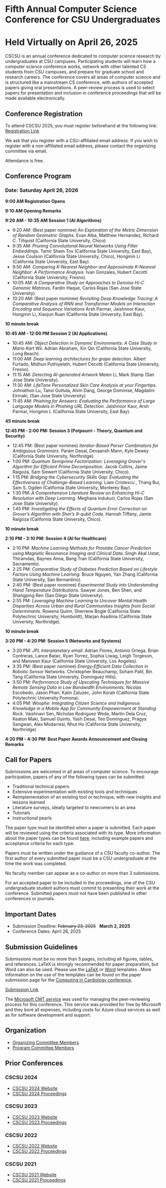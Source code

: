 # Fifth Annual Computer Science Conference for CSU Undergraduates

# Held Virtually on April 26, 2025

CSCSU is an annual conference dedicated to computer science research by undergraduates at CSU campuses. Participating students will learn how a computer science conference works, network with other talented CS students from CSU campuses, and prepare for graduate school and research careers. The conference covers all areas of computer science and is structured like a mainstream CS conference, with authors of accepted papers giving oral presentations. A peer-review process is used to select papers for presentation and inclusion in conference proceedings that will be made available electronically.

## Conference Registration ##
To attend CSCSU 2025, you must register beforehand at the following link: [Registration Link](https://csun.zoom.us/meeting/register/nh3CUSbrRxqZzZTFwhtSNw)

We ask that you register with a CSU-affiliated email address.  If you wish to register with a non-affiliated email address, please contact the organizing committee via email.

Attendance is free.

## Conference Program ##
### Date: Saturday April 26, 2026

**9:00 AM Registration Opens** 

**9:10 AM Opening Remarks**

**9:20 AM - 10:35 AM Session 1 (AI Algorithms)**

* 9:20 AM: (Best paper nominee) *An Exploration of the Metric Dimension of Random Geometric Graphs.* Evan Alba, Matthew Hernandez, Richard C. Tillquist (California State University, Chico)
* 9:35 AM: *Pruning Convolutional Neural Networks Using Filter Embeddings.* Tamir Shem Tov (California State University, East Bay), Jesse Coulson (California State University, Chico), Hongmin Li (California State University, East Bay).
* 9:50 AM: *Comparing K-Nearest Neighbor and Approximate K-Nearest Neighbor: A Performance Analysis.* Ivan Gonzales, Hubert Cecotti (California State University, Fresno).
* 10:05 AM: *A Comparative Study on Approaches to Denoise Hi-C Genomic Matrices.* Fardin Haque, Carlos Rojas (San Jose State University).
* 10:20 AM: (Best paper nominee) *Revisiting Deep Knowledge Tracing: A Comparative Analysis of RNN and Transformer Models on Interaction Encoding and Sequence Variations* Arsh Parmar, Jaishnoor Kaur, Hongmin Li, Xiaojun Ruan (California State University, East Bay).

**10 minute break**

**10:45 AM - 12:00 PM Session 2 (AI Applications)**

* 10:45 AM: *Object Detection in Dynamic Environments: A Case Study in Mario Kart Wii.* Adrian
Abraham, Xin Qin (California State University, Long Beach).
* 11:00 AM: *Deep learning architectures for grape detection.* Albert Furtado, Midhun Puthiyelath,
Hubert Cecotti (California State University, Fresno).
* 11:15 AM: *Detecting AI-generated Artwork* Meien Li, Mark Stamp (San Jose State University).
* 11:30 AM: *LifeTone Personalized Skin Care Analysis at your Fingertips.* Johnathon Lu, Tanvi
Guttula, Alvin Dang, George Dominise, Magdalini Eirinaki, (San Jose State University).
* 11:45 AM: *Phishing for Answers: Evaluating the Performance of Large Language Models in
Phishing URL Detection.* Jaishnoor Kaur, Arsh Parmar, Hongmin L (California State
University, East Bay).

**45 minute break**

**12:45 PM - 2:00 PM: Session 3 (Potpourri - Theory, Quantum and Security)**

* 12:45 PM: (Best paper nominee) *Iterator-Based Parser Combinators for Ambiguous Grammars.* Param Desai, Devaansh Mann, Kyle Dewey (California State University, Northridge).
* 1:00 PM: *Quantum Semiprime Factorization: Leveraging Grover's Algorithm for Efficient Prime Decomposition.* Jacob Collins, Jaime Raigoza, Sam Siewert (California State University,
Chico).
* 1:15 PM: *Bridging the Cybersecurity Skills Gap: Evaluating the Effectiveness of Challenge-Based Learning.* Liam Cristescu , Thang Bui, Sam S. Ogden (California State University, Monterey Bay).
* 1:30 PM: *A Comprehensive Literature Review on Enhancing Hi-C Resolution with Deep Learning.*
Meghana Indukuri, Carlos Rojas (San Jose State University).
* 1:45 PM: *Investigating the Effects of Quantum Error Correction on Grover’s Algorithm with Shor’s 9-qubit Code.* Hannah Tiffany, Jamie Raigoza (California State University, Chico).

**10 minute break**

**2:10 PM - 3:10 PM: Session 4 (AI for Healthcare)**

* 2:10 PM: *Machine Learning Methods for Prostate Cancer Prediction using Magnetic Resonance Imaging and Clinical Data.* Singh Akal Ustat, Thiramdas, Baynes Anna, Bang Tran (California State University, Sacramento).
* 2:25 PM: *Comparative Study of Diabetes Prediction Based on Lifestyle Factors Using Machine Learning.* Bruce Nguyen, Yan Zhang (California State University, San Bernardino).
* 2:40 PM: (Best paper nominee) *Experimental Study into Understanding Hand Temperature Distributions.* Sawyer Jones, Ben Shen, and Shangping Ren (San Diego State University).
* 2:55 PM: *Leveraging Machine Learning to Uncover Mental Health Disparities Across Urban and Rural Communities Insights from Social Determinants.* Rowena Quinn, Sherrene Bogle (California State Polytechnic University, Humboldt), Marjan Asadinia (California State University, Northridge).

**10 minute break**

**3:20 PM - 4:20 PM: Session 5 (Networks and Systems)**

* 3:20 PM: *JPL Interplanetary email.* Adrian Flores, Antonio Ortega, Brian Contreras, Lance Batac, Ryan Torrez, Sophia Liwag, Leigh Torgeson, and Manveen Kaur (California State University, Los Angeles).
* 3:35 PM: (Best paper nominee) *Energy-Efficient Data Collection in Robotic Sensor Networks.* Christopher Beauchamp, Soham Patil, Bin Tang (California State University, Dominguez Hills).
* 3:50 PM: *Performance Study of Upscaling Techniques for Massive Remote Sensing Data in Low Bandwidth Environments.* Nicolas Escobedo, Jason Phan, Kalin Zaluzec, John Korah (California State Polytechnic University Pomona).
* 4:05 PM: *Woophe: Integrating Citizen Science and Indigenous Knowledge in a Mobile App for Community Empowerment at Standing Rock.* Vaishnavi Sen, Nicholas Rodriguez Weda, Martin Dela Cruz, Keaton Maki, Samuel Guinto, Yash Desai, Teo Dominguez, Pragya Sangwan, Alex Modarresi, Nhut Ho (California State University, Northridge)

**4:20 PM - 4:30 PM: Best Paper Awards Announcement and Closing Remarks**

## Call for Papers ##
Submissions are welcomed in all areas of computer science. To encourage participation, papers of any of the following types can be submitted:

* Traditional technical papers
* Extensive experimentation with existing tools and techniques
* Reimplementation of an existing tool or technique, with new insights and lessons learned
* Literature surveys, ideally targeted to newcomers to an area
* Tutorials
* Instructional pearls

The paper type must be identified when a paper is submitted. Each paper will be reviewed using the criteria associated with its type. More information about the paper types can be found [here](https://cscsu-conference.github.io/Paper%20types%202022.pdf), including example papers and acceptance criteria for each type.

Papers must be written under the guidance of a CSU faculty co-author. The first author of every submitted paper must be a CSU undergraduate at the time the work was completed.

No faculty member can appear as a co-author on more than 3 submissions.

For an accepted paper to be included in the proceedings, one of the CSU undergraduate student authors must commit to presenting their work at the conference. Submitted papers must not have been published in other conferences or journals.

## Important Dates ##

* Submission Deadline: ~~February 23, 2025~~ &nbsp; **March 2, 2025**
* Conference Dates: April 26, 2025

## Submission Guidelines
Submissions must be no more than 5 pages, including all figures, tables, and references. LaTeX is strongly recommended for paper preparation, but Word can also be used. Please use the [LaTeX](https://cscsu-conference.github.io/LatexTemplate.zip) or [Word](https://cscsu-conference.github.io/WordTemplate.docx) templates . More information on the use of the templates can be found on the paper submission page for the [Computing in Cardiology conference](http://www.cinc.org/instructions-for-preparing-and-submitting-full-papers/).

[Submission Link](https://cmt3.research.microsoft.com/CSCSU2025/Submission/Index)

The [Microsoft CMT service](https://cmt3.research.microsoft.com/) was used for managing the peer-reviewing process for this conference. This service was provided for free by Microsoft and they bore all expenses, including costs for Azure cloud services as well as for software development and support.

## Organization
* [Organizing Committee Members](./committees25.html)
* [Program Committee Members](./program_committee25.html)

## Prior Conferences
### CSCSU 2024
* [CSCSU 2024 Website](./index24.html)
* [CSCSU 2024 Proceedings](https://scholarworks.calstate.edu/collections/8c97kz69k)

### CSCSU 2023
* [CSCSU 2023 Website](./index23.html)
* [CSCSU 2023 Proceedings](https://scholarworks.calstate.edu/collections/w0892j378)

### CSCSU 2022
* [CSCSU 2022 Website](./index22.html)
* [CSCSU 2022 Proceedings](https://scholarworks.calstate.edu/collections/4q77fx96x?locale=en)

### CSCSU 2021
* [CSCSU 2021 Website](./index21.html)
* [CSCSU 2021 Proceedings](https://scholarworks.calstate.edu/collections/zp38wj490?locale=en)
